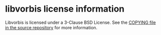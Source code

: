 # libvorbis license information

Libvorbis is licensed under a 3-Clause BSD License.
See the
[COPYING file in the source repository](https://github.com/xiph/vorbis/blob/master/COPYING)
for more information.

